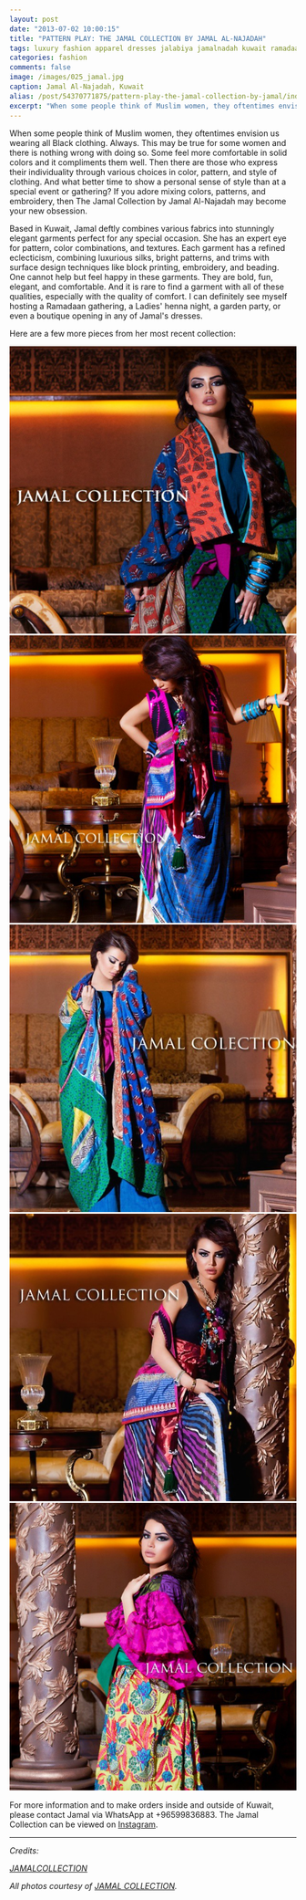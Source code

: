 ```yaml
---
layout: post
date: "2013-07-02 10:00:15"
title: "PATTERN PLAY: THE JAMAL COLLECTION BY JAMAL AL-NAJADAH"
tags: luxury fashion apparel dresses jalabiya jamalnadah kuwait ramadaan craftsmanship tradition heritage culture
categories: fashion
comments: false
image: /images/025_jamal.jpg
caption: Jamal Al-Najadah, Kuwait
alias: /post/54370771875/pattern-play-the-jamal-collection-by-jamal/index.html
excerpt: "When some people think of Muslim women, they oftentimes envision us wearing all Black clothing. Always. This may be true for some women and there is nothing wrong with doing so. Some feel more comfortable in solid colors and it compliments them well. Then there are those who express their individuality through various choices in color, pattern, and style of clothing. And what better time to show a personal sense of style than at a special event or gathering?"
---
```


When some people think of Muslim women, they oftentimes envision us wearing all Black clothing. Always. This may be true for some women and there is nothing wrong with doing so. Some feel more comfortable in solid colors and it compliments them well. Then there are those who express their individuality through various choices in color, pattern, and style of clothing. And what better time to show a personal sense of style than at a special event or gathering? If you adore mixing colors, patterns, and embroidery, then The Jamal Collection by Jamal Al-Najadah may become your new obsession.

Based in Kuwait, Jamal deftly combines various fabrics into stunningly elegant garments perfect for any special occasion. She has an expert eye for pattern, color combinations, and textures. Each garment has a refined eclecticism, combining luxurious silks, bright patterns, and trims with surface design techniques like block printing, embroidery, and beading. One cannot help but feel happy in these garments. They are bold, fun, elegant, and comfortable. And it is rare to find a garment with all of these qualities, especially with the quality of comfort. I can definitely see myself hosting a Ramadaan gathering, a Ladies' henna night, a garden party, or even a boutique opening in any of Jamal's dresses.

Here are a few more pieces from her most recent collection:

[![001][1]][1]
[![002][2]][2]
[![003][3]][3]
[![004][4]][4]
[![005][5]][5]


For more information and to make orders inside and outside of Kuwait, please contact Jamal via WhatsApp at +96599836883. The Jamal Collection can be viewed on [Instagram][6].

---
_Credits:_

_[JAMALCOLLECTION][7]_

_All photos courtesy of [JAMAL COLLECTION][7]._

[1]: /images/030_jamal.jpg
[2]: /images/001_jamal.jpg
[3]: /images/002_jamal.jpg
[4]: /images/020_jamal.jpg
[5]: /images/024_jamal.jpg
[6]: http://www.instagram.com/jamal_collection
[7]: http://www.instagram.com/jamal_collection
